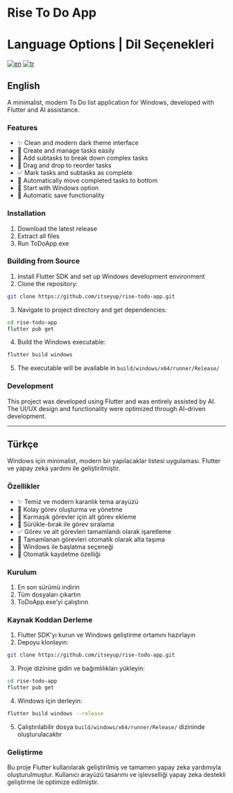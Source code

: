 # Rise To Do App

# Language Options | Dil Seçenekleri
[![en](https://img.shields.io/badge/lang-en-red.svg)](#english)
[![tr](https://img.shields.io/badge/lang-tr-green.svg)](#türkçe)

## English

A minimalist, modern To Do list application for Windows, developed with Flutter and AI assistance.

### Features
- ✨ Clean and modern dark theme interface
- 📝 Create and manage tasks easily
- 📑 Add subtasks to break down complex tasks
- 🔄 Drag and drop to reorder tasks
- ✅ Mark tasks and subtasks as complete
- 🔽 Automatically move completed tasks to bottom
- 🚀 Start with Windows option
- 💾 Automatic save functionality

### Installation
1. Download the latest release
2. Extract all files
3. Run ToDoApp.exe

### Building from Source
1. Install Flutter SDK and set up Windows development environment
2. Clone the repository:
```bash
git clone https://github.com/itseyup/rise-todo-app.git
```
3. Navigate to project directory and get dependencies:
```bash
cd rise-todo-app
flutter pub get
```
4. Build the Windows executable:
```bash
flutter build windows
```
5. The executable will be available in 
`build/windows/x64/runner/Release/`

### Development
This project was developed using Flutter and was entirely assisted by AI. The UI/UX design and functionality were optimized through AI-driven development.


---

## Türkçe

Windows için minimalist, modern bir yapılacaklar listesi uygulaması. Flutter ve yapay zeka yardımı ile geliştirilmiştir.

### Özellikler
- ✨ Temiz ve modern karanlık tema arayüzü
- 📝 Kolay görev oluşturma ve yönetme
- 📑 Karmaşık görevler için alt görev ekleme
- 🔄 Sürükle-bırak ile görev sıralama
- ✅ Görev ve alt görevleri tamamlandı olarak işaretleme
- 🔽 Tamamlanan görevleri otomatik olarak alta taşıma
- 🚀 Windows ile başlatma seçeneği
- 💾 Otomatik kaydetme özelliği

### Kurulum
1. En son sürümü indirin
2. Tüm dosyaları çıkartın
3. ToDoApp.exe'yi çalıştırın

### Kaynak Koddan Derleme
1. Flutter SDK'yı kurun ve Windows geliştirme ortamını hazırlayın
2. Depoyu klonlayın:
```bash
git clone https://github.com/itseyup/rise-todo-app.git
 ```

3. Proje dizinine gidin ve bağımlılıkları yükleyin:
```bash
cd rise-todo-app
flutter pub get
 ```

4. Windows için derleyin:
```bash
flutter build windows --release
 ```

5. Çalıştırılabilir dosya `build/windows/x64/runner/Release/` dizininde oluşturulacaktır

### Geliştirme
Bu proje Flutter kullanılarak geliştirilmiş ve tamamen yapay zeka yardımıyla oluşturulmuştur. Kullanıcı arayüzü tasarımı ve işlevselliği yapay zeka destekli geliştirme ile optimize edilmiştir.
